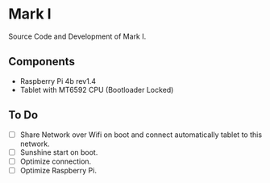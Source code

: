 # Mark I
Source Code and Development of Mark I.

## Components
- Raspberry Pi 4b rev1.4
- Tablet with MT6592 CPU (Bootloader Locked)

## To Do
- [ ] Share Network over Wifi on boot and connect automatically tablet to this network.
- [ ] Sunshine start on boot.
- [ ] Optimize connection.
- [ ] Optimize Raspberry Pi.
